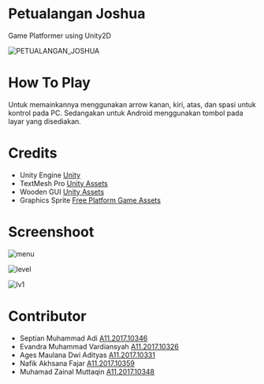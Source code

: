 # Petualangan Joshua
Game Platformer using Unity2D

![PETUALANGAN_JOSHUA](https://user-images.githubusercontent.com/58722567/70997146-ef81c100-2106-11ea-8c5a-342ac7d39979.png)


# How To Play
Untuk memainkannya menggunakan arrow kanan, kiri, atas, dan spasi untuk kontrol
pada PC. Sedangakan untuk Android menggunakan tombol pada layar yang disediakan.

# Credits
  - Unity Engine [Unity](https://unity3d.com/)
  - TextMesh Pro  [Unity Assets](https://assetstore.unity.com/packages/essentials/beta-projects/textmesh-pro-84126)
  - Wooden GUI [Unity Assets](https://assetstore.unity.com/packages/2d/gui/fantasy-wooden-gui-free-103811)
  - Graphics Sprite [Free Platform Game Assets](https://craftpix.net/freebies/)
  
# Screenshoot
![menu](https://user-images.githubusercontent.com/58722567/71180617-268dd900-22a5-11ea-948e-931dc397dd8d.JPG)


![level](https://user-images.githubusercontent.com/58722567/71324084-23952180-250d-11ea-92fd-defa5c428b87.JPG)

![lv1](https://user-images.githubusercontent.com/58722567/71324068-f779a080-250c-11ea-8b5b-2f93df778953.JPG)


# Contributor
  - Septian Muhammad Adi [A11.2017.10346](http://mahasiswa.dinus.ac.id/images/foto/A/A11/2017/A11.2017.10346.jpg)
  - Evandra Muhammad Vardiansyah [A11.2017.10326](http://mahasiswa.dinus.ac.id/images/foto/A/A11/2017/A11.2017.10326.jpg)
  - Ages Maulana Dwi Adityas [A11.2017.10331](http://mahasiswa.dinus.ac.id/images/foto/A/A11/2017/A11.2017.10331.jpg)
  - Nafik Akhsana Fajar [A11.2017.10359](http://mahasiswa.dinus.ac.id/images/foto/A/A11/2017/A11.2017.10359.jpg)
  - Muhamad Zainal Muttaqin [A11.2017.10348](http://mahasiswa.dinus.ac.id/images/foto/A/A11/2017/A11.2017.10348.jpg)

